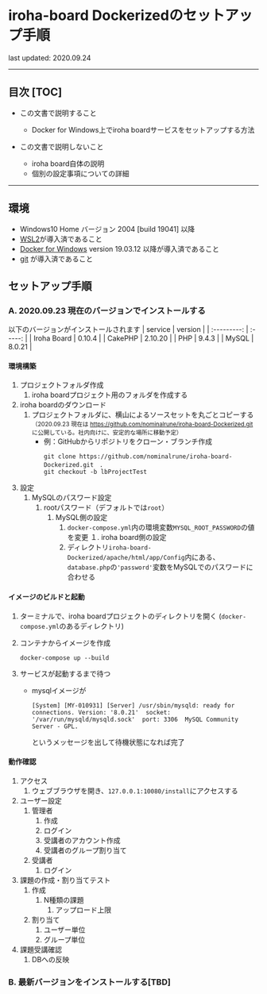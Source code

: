 # iroha-board Dockerizedのセットアップ手順
last updated: 2020.09.24

---
目次
[TOC]
---
- この文書で説明すること
	- Docker for Windows上でiroha boardサービスをセットアップする方法

- この文書で説明しないこと
	- iroha board自体の説明
	- 個別の設定事項についての詳細
---
## 環境
- Windows10 Home バージョン 2004 [build 19041] 以降
- [WSL2]()が導入済であること
- [Docker for Windows]() version 19.03.12 以降が導入済であること
- [git]() が導入済であること

## セットアップ手順

### A. 2020.09.23 現在のバージョンでインストールする

以下のバージョンがインストールされます
|   service   | version |
| :---------: | :-----: |
| Iroha Board | 0.10.4  |
|   CakePHP   | 2.10.20 |
|     PHP     |  9.4.3  |
|    MySQL    | 8.0.21  |

#### 環境構築
1. プロジェクトフォルダ作成
	1. iroha boardプロジェクト用のフォルダを作成する
1. iroha boardのダウンロード
	1. プロジェクトフォルダに、横山によるソースセットを丸ごとコピーする
	<small>（2020.09.23 現在は https://github.com/nominalrune/iroha-board-Dockerized.git に公開している。社内向けに、安定的な場所に移動予定）</small>
		- 例：GitHubからリポジトリをクローン・ブランチ作成
			```terminal
			git clone https://github.com/nominalrune/iroha-board-Dockerized.git　.
			git checkout -b lbProjectTest
			```
1. 設定
	1. MySQLのパスワード設定
		1. rootパスワード（デフォルトでは`root`）
			1. MySQL側の設定
				1. `docker-compose.yml`内の環境変数`MYSQL_ROOT_PASSWORD`の値を変更
			１. iroha board側の設定
				1. ディレクトリ`iroha-board-Dockerized/apache/html/app/Config`内にある、`database.php`の`'password'`変数をMySQLでのパスワードに合わせる
#### イメージのビルドと起動
1. ターミナルで、iroha boardプロジェクトのディレクトリを開く
(`docker-compose.yml`のあるディレクトリ)

1. コンテナからイメージを作成
	```terminal
	docker-compose up --build
	```
1. サービスが起動するまで待つ
	- mysqlイメージが
		```terminal
		[System] [MY-010931] [Server] /usr/sbin/mysqld: ready for connections. Version: '8.0.21'  socket: '/var/run/mysqld/mysqld.sock'  port: 3306  MySQL Community Server - GPL.
		```
		というメッセージを出して待機状態になれば完了
#### 動作確認
1. アクセス
	1. ウェブブラウザを開き、`127.0.0.1:10080/install`にアクセスする
1. ユーザー設定
	1. 管理者
		1. 作成
		1. ログイン
		1. 受講者のアカウント作成
		1. 受講者のグループ割り当て
	1. 受講者
		1. ログイン
1. 課題の作成・割り当てテスト
	1. 作成
		1. N種類の課題
			1. アップロード上限
	1. 割り当て
		1. ユーザー単位
		1. グループ単位
1. 課題受講確認
	1. DBへの反映
### B. 最新バージョンをインストールする[TBD]
